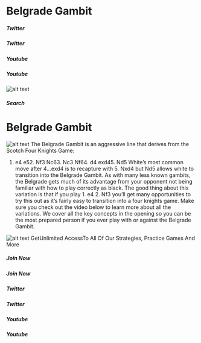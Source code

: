 # Belgrade Gambit

##### Twitter

##### Twitter

##### Youtube

##### Youtube

![alt text](https://www.thechesswebsite.com/wp-content/uploads/2015/08/logo.png)
##### Search

# Belgrade Gambit

![alt text](https://www.thechesswebsite.com/wp-content/uploads/2017/07/belgrade-gambit.jpg)
The Belgrade Gambit is an aggressive line that derives from the Scotch Four Knights Game:
1. e4 e52. Nf3 Nc63. Nc3 Nf64. d4 exd45. Nd5
White’s most common move after 4…exd4 is to recapture with 5. Nxd4 but Nd5 allows white to transition into the Belgrade Gambit. As with many less known gambits, the Belgrade gets much of its advantage from your opponent not being familiar with how to play correctly as black. The good thing about this variation is that if you play 1. e4 2. Nf3 you’ll get many opportunities to try this out as it’s fairly easy to transition into a four knights game.
Make sure you check out the video below to learn more about all the variations. We cover all the key concepts in the opening so you can be the most prepared person if you ever play with or against the Belgrade Gambit.

![alt text](https://www.thechesswebsite.com/wp-content/uploads/2020/04/icon-timer-white.png)
GetUnlimited AccessTo All Of Our Strategies, Practice Games And More
##### Join Now

##### Join Now

##### Twitter

##### Twitter

##### Youtube

##### Youtube

